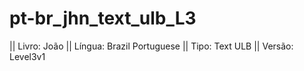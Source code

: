 # pt-br_jhn_text_ulb_L3

|| Livro: João
|| Língua: Brazil Portuguese 
|| Tipo: Text ULB 
|| Versão: Level3v1